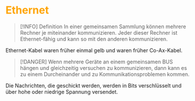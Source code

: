 # <font color = "orange">Ethernet</font>
>[!INFO] Definition
>In einer gemeinsamen Sammlung können mehrere Rechner je miteinander kommunizieren. Jeder dieser Rechner ist Ethernet-fähig und kann so mit den anderen kommunizieren.

Ethernet-Kabel waren früher einmal gelb und waren früher Co-Ax-Kabel. 

>[!DANGER] Wenn mehrere Geräte an einem gemeinsamen BUS hängen und gleichzeitig versuchen zu kommunizieren, dann kann es zu einem Durcheinander und zu Kommunikationsproblemen kommen.

Die Nachrichten, die geschickt werden, werden in Bits verschlüsselt und über hohe oder niedrige Spannung versendet. 